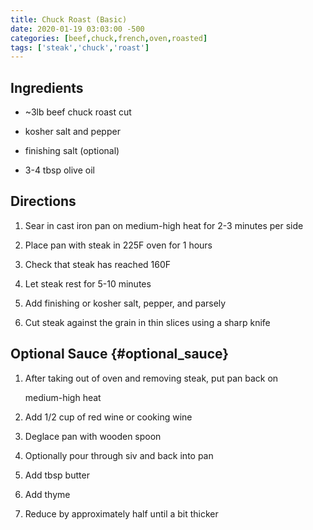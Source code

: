 ```yaml
---
title: Chuck Roast (Basic)
date: 2020-01-19 03:03:00 -500
categories: [beef,chuck,french,oven,roasted]
tags: ['steak','chuck','roast']
---
```


## Ingredients



-   \~3lb beef chuck roast cut

-   kosher salt and pepper

-   finishing salt (optional)

-   3-4 tbsp olive oil



## Directions



1.  Sear in cast iron pan on medium-high heat for 2-3 minutes per side

2.  Place pan with steak in 225F oven for 1 hours

3.  Check that steak has reached 160F

4.  Let steak rest for 5-10 minutes

5.  Add finishing or kosher salt, pepper, and parsely

6.  Cut steak against the grain in thin slices using a sharp knife



## Optional Sauce {#optional_sauce}



1.  After taking out of oven and removing steak, put pan back on

    medium-high heat

2.  Add 1/2 cup of red wine or cooking wine

3.  Deglace pan with wooden spoon

4.  Optionally pour through siv and back into pan

5.  Add tbsp butter

6.  Add thyme

7.  Reduce by approximately half until a bit thicker

